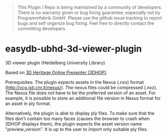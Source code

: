 > This Plugin / Repo is being maintained by a community of developers.
There is no warranty given or bug fixing guarantee; especially not by
Programmfabrik GmbH. Please use the github issue tracking to report bugs
and self organize bug fixing. Feel free to directly contact the committing
developers.

# easydb-ubhd-3d-viewer-plugin
3D viewer plugin (Heidelberg University Library)

Based on [3D Heritage Online Presenter (3DHOP)](http://vcg.isti.cnr.it/3dhop/index.php).

Prerequisites:
The plugin expects assets in the Nexus (.nxs) format (http://vcg.isti.cnr.it/nexus/). The nexus files could be compressed (.nxz). The Nexus file does not have to be the preferred version of an asset. For example, it is possible to store an additional file version in Nexus format for an asset in ply format.

Alternatively, the plugin is able to display ply files. To make sure that the files don't contain too many faces (causes the browser to crash when 3DHOP displays them), the plugin expects the asset version name "preview_version". It is up to the user to import only suitable ply files.
